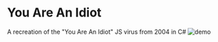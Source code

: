 # You Are An Idiot
A recreation of the "You Are An Idiot" JS virus from 2004 in C#
![demo](https://external-content.duckduckgo.com/iu/?u=https%3A%2F%2Fraw.githubusercontent.com%2Fhoto17296%2Fyouareanidiot%2Fmaster%2Fyouareanidiot.gif&f=1&nofb=1)

